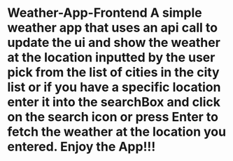 # Weather-App-Frontend A simple weather app that uses an api call to update the ui and show the weather at the location inputted by the user pick from the list of cities in the city list or if you have a specific location enter it into the searchBox and click on the search icon or press Enter to fetch the weather at the location you entered. Enjoy the App!!!
